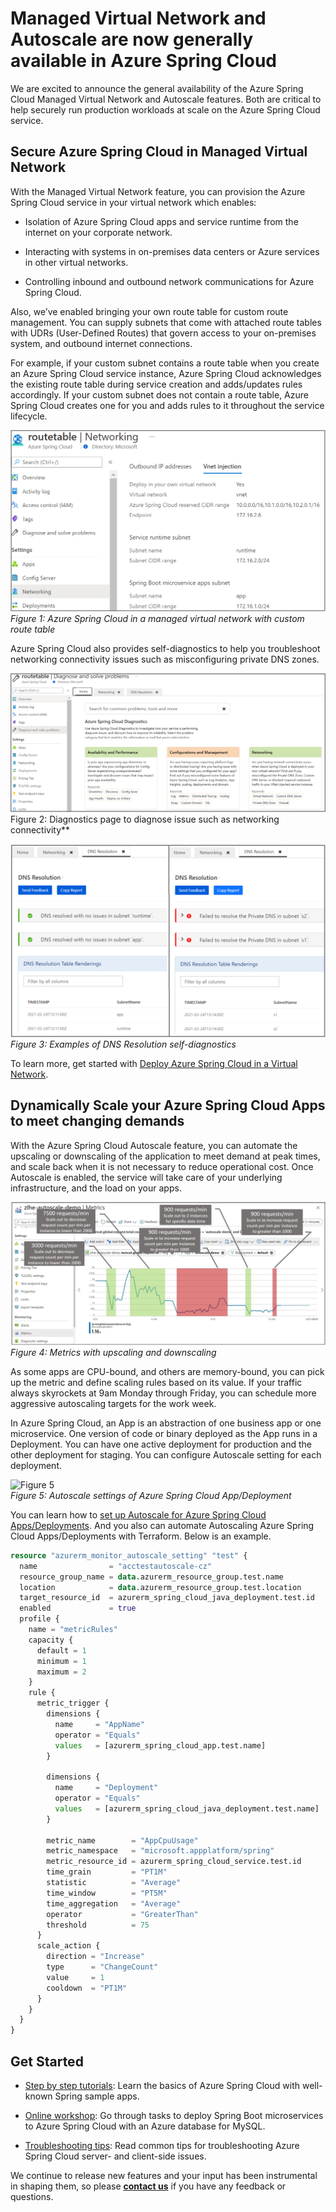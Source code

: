 # Managed Virtual Network and Autoscale are now generally available in Azure Spring Cloud

We are excited to announce the general availability of the Azure Spring Cloud Managed Virtual Network and Autoscale features. Both are critical to help securely run production workloads at scale on the Azure Spring Cloud service. 

## Secure Azure Spring Cloud in Managed Virtual Network
With the Managed Virtual Network feature, you can provision the Azure Spring Cloud service in your  virtual network which enables:

-	Isolation of Azure Spring Cloud apps and service runtime from the internet on your corporate network.

-	 Interacting with systems in on-premises data centers or Azure services in other virtual networks.

-	Controlling inbound and outbound network communications for Azure Spring Cloud.

Also, we’ve enabled bringing your own route table for custom route management. You can supply subnets that come with attached route tables with UDRs (User-Defined Routes) that govern access to your on-premises system, and outbound internet connections. 

For example,  if your custom subnet contains a route table when you create an Azure Spring Cloud service instance, Azure Spring Cloud acknowledges the existing route table during service creation and adds/updates rules accordingly. If your custom subnet does not contain a route table, Azure Spring Cloud creates one for you and adds rules to it throughout the service lifecycle. 

![Figure 1](https://github.com/kyliel/AzureSpringCloudBlog/blob/master/Images-vnet-autoscaler-ga_202103/Figure1_VNET.png) 
*Figure 1: Azure Spring Cloud in a managed virtual network with custom route table*

Azure Spring Cloud also provides self-diagnostics to help you troubleshoot networking connectivity issues such as misconfiguring private DNS zones. 
 
![Figure 2](https://github.com/kyliel/AzureSpringCloudBlog/blob/master/Images-vnet-autoscaler-ga_202103/Figure2_VNET.PNG) 
Figure 2: Diagnostics page to diagnose issue such as networking connectivity** 

![Figure 3](https://github.com/kyliel/AzureSpringCloudBlog/blob/master/Images-vnet-autoscaler-ga_202103/Figure3_VNET.png)  
*Figure 3: Examples of DNS Resolution self-diagnostics*

To learn more, get started with [Deploy Azure Spring Cloud in a Virtual Network](https://docs.microsoft.com/azure/spring-cloud/spring-cloud-tutorial-deploy-in-azure-virtual-network). 

## Dynamically Scale your Azure Spring Cloud Apps to meet changing demands

With the Azure Spring Cloud Autoscale feature, you can automate the upscaling or downscaling of the application to meet demand at peak times, and scale back when it is not necessary to reduce operational cost. Once Autoscale is enabled, the service will take care of your underlying infrastructure, and the load on your apps.

![Figure 4](https://github.com/kyliel/AzureSpringCloudBlog/blob/master/Images-vnet-autoscaler-ga_202103/Figure4_Scale.png) 
*Figure 4: Metrics with upscaling and downscaling* 

As some apps are CPU-bound, and others are memory-bound, you can pick up the metric and define scaling rules based on its value. If your traffic always skyrockets at 9am Monday through Friday, you can schedule more aggressive autoscaling targets for the work week.

In Azure Spring Cloud, an App is an abstraction of one business app or one microservice. One version of code or binary deployed as the App runs in a Deployment. You can have one active deployment for production and the other deployment for staging. You can configure Autoscale setting for each deployment.

![Figure 5](https://github.com/kyliel/AzureSpringCloudBlog/blob/master/Images-vnet-autoscaler-ga_202103/Figure45_Scale.PNG)  
*Figure 5: Autoscale settings of Azure Spring Cloud App/Deployment*

You can learn how to [set up Autoscale for Azure Spring Cloud Apps/Deployments](https://docs.microsoft.com/azure/spring-cloud/spring-cloud-tutorial-setup-autoscale). And you also can automate Autoscaling Azure Spring Cloud Apps/Deployments with Terraform. Below is an example. 

```Terraform
resource "azurerm_monitor_autoscale_setting" "test" {
  name                = "acctestautoscale-cz"
  resource_group_name = data.azurerm_resource_group.test.name
  location            = data.azurerm_resource_group.test.location
  target_resource_id  = azurerm_spring_cloud_java_deployment.test.id
  enabled             = true
  profile {
    name = "metricRules"
    capacity {
      default = 1
      minimum = 1
      maximum = 2
    }
    rule {
      metric_trigger {
        dimensions {
          name     = "AppName"
          operator = "Equals"
          values   = [azurerm_spring_cloud_app.test.name]
        }

        dimensions {
          name     = "Deployment"
          operator = "Equals"
          values   = [azurerm_spring_cloud_java_deployment.test.name]
        }

        metric_name        = "AppCpuUsage"
        metric_namespace   = "microsoft.appplatform/spring"
        metric_resource_id = azurerm_spring_cloud_service.test.id
        time_grain         = "PT1M"
        statistic          = "Average"
        time_window        = "PT5M"
        time_aggregation   = "Average"
        operator           = "GreaterThan"
        threshold          = 75
      }
      scale_action {
        direction = "Increase"
        type      = "ChangeCount"
        value     = 1
        cooldown  = "PT1M"
      }
    }
  }
}
```

## Get Started
*	[Step by step tutorials](https://docs.microsoft.com/azure/spring-cloud/spring-cloud-quickstart?tabs=Azure-CLI&pivots=programming-language-java): Learn the basics of Azure Spring Cloud with well-known Spring sample apps. 

*	[Online workshop](https://docs.microsoft.com/learn/modules/azure-spring-cloud-workshop/): Go through tasks to deploy Spring Boot microservices to Azure Spring Cloud with an Azure database for MySQL.

* [Troubleshooting tips](https://docs.microsoft.com/azure/spring-cloud/spring-cloud-troubleshoot): Read common tips for troubleshooting Azure Spring Cloud server- and client-side issues.

We continue to release new features and your input has been instrumental in shaping them, so please **[contact us](AzureSpringCloud-Talk@service.microsoft.com)** if you have any feedback or questions. 
